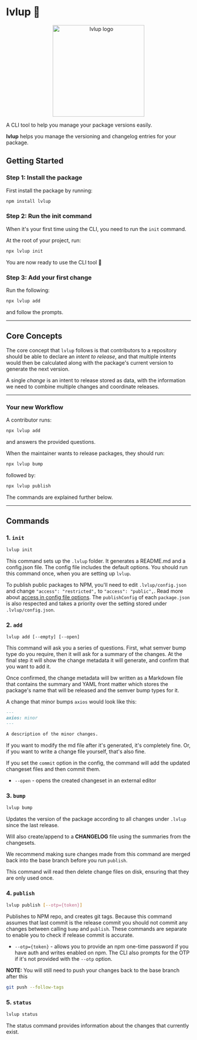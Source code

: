 # lvlup 🎩

<p align="center">
  <img src="https://i.ibb.co/Z8cNZVZ/level-up.png" width="250" alt="lvlup logo" />
</p>

A CLI tool to help you manage your package versions easily.

**lvlup** helps you manage the versioning and changelog entries for your package.

## Getting Started

### Step 1: Install the package

First install the package by running:

```bash
npm install lvlup
```

### Step 2: Run the init command

When it's your first time using the CLI, you need to run the `init` command.

At the root of your project, run:

```bash
npx lvlup init
```

You are now ready to use the CLI tool 🙂

### Step 3: Add your first change

Run the following:

```bash
npx lvlup add
```

and follow the prompts.

---

## Core Concepts

The core concept that `lvlup` follows is that contributors to a repository should be able to declare an _intent to release_, and that multiple intents would then be calculated along with the package's current version to generate the next version.

A single _change_ is an intent to release stored as data, with the information we need to combine multiple changes and coordinate releases.

---

### Your new Workflow

A contributor runs:

```bash
npx lvlup add
```

and answers the provided questions.

When the maintainer wants to release packages, they should run:

```bash
npx lvlup bump
```

followed by:

```bash
npx lvlup publish
```

The commands are explained further below.

---

## Commands

### 1. `init`

```bash
lvlup init
```

This command sets up the `.lvlup` folder. It generates a README.md and a config.json file. The config file includes the default options. You should run this command once, when you are setting up `lvlup`.

To publish public packages to NPM, you'll need to edit `.lvlup/config.json` and change `"access": "restricted",` to `"access": "public",`. Read more about [access in config file options](https://github.com/changesets/changesets/blob/main/docs/config-file-options.md#access-restricted--public). The `publishConfig` of each `package.json` is also respected and takes a priority over the setting stored under `.lvlup/config.json`.

### 2. `add`

```
lvlup add [--empty] [--open]
```

This command will ask you a series of questions. First, what semver bump type do you require, then it will ask for a summary of the changes. At the final step it will show the change metadata it will generate, and confirm that you want to add it.

Once confirmed, the change metadata will bw written as a Markdown file that contains the summary and YAML front matter which stores the package's name that will be released and the semver bump types for it.

A change that minor bumps `axios` would look like this:

```md
---
axios: minor
---

A description of the minor changes.
```

If you want to modify the md file after it's generated, it's completely fine. Or, if you want to write a change file yourself, that's also fine.

If you set the `commit` option in the config, the command will add the updated changeset files and then commit them.

- `--open` - opens the created changeset in an external editor

### 3. `bump`

```bash
lvlup bump
```

Updates the version of the package according to all changes under `.lvlup` since the last release.

Will also create/append to a **CHANGELOG** file using the summaries from the changesets.

We recommend making sure changes made from this command are merged back into the base branch before you run `publish`.

This command will read then delete change files on disk, ensuring that they are only used once.

### 4. `publish`

```bash
lvlup publish [--otp={token}]
```

Publishes to NPM repo, and creates git tags. Because this command assumes that last commit is the release commit you should not commit any changes between calling `bump` and `publish`. These commands are separate to enable you to check if release commit is accurate.

- `--otp={token}` - allows you to provide an npm one-time password if you have auth and writes enabled on npm. The CLI also prompts for the OTP if it's not provided with the `--otp` option.

**NOTE:** You will still need to push your changes back to the base branch after this

```bash
git push --follow-tags
```

### 5. `status`

```bash
lvlup status
```

The status command provides information about the changes that currently exist.

<!-- - `--verbose` - use if you want to know the new versions, and get a link to the relevant changeset summary. -->
